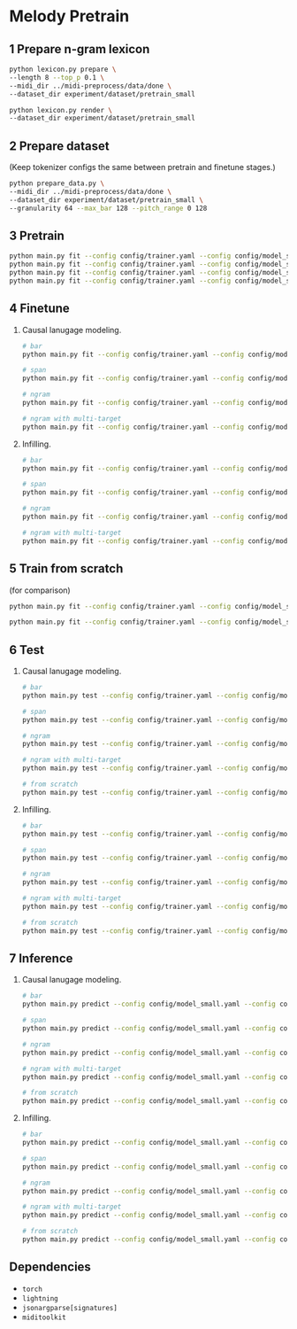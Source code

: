 # Melody Pretrain

## 1 Prepare n-gram lexicon
```bash
python lexicon.py prepare \
--length 8 --top_p 0.1 \
--midi_dir ../midi-preprocess/data/done \
--dataset_dir experiment/dataset/pretrain_small

python lexicon.py render \
--dataset_dir experiment/dataset/pretrain_small
```

## 2 Prepare dataset
(Keep tokenizer configs the same between pretrain and finetune stages.)
```bash
python prepare_data.py \
--midi_dir ../midi-preprocess/data/done \
--dataset_dir experiment/dataset/pretrain_small \
--granularity 64 --max_bar 128 --pitch_range 0 128
```

## 3 Pretrain
```bash
python main.py fit --config config/trainer.yaml --config config/model_small.yaml --config config/pretrain_span.yaml --trainer.devices "0,"
python main.py fit --config config/trainer.yaml --config config/model_small.yaml --config config/pretrain_bar.yaml --trainer.devices "1,"
python main.py fit --config config/trainer.yaml --config config/model_small.yaml --config config/pretrain_ngram.yaml --trainer.devices "2,"
python main.py fit --config config/trainer.yaml --config config/model_small.yaml --config config/pretrain_ngram_multi.yaml --trainer.devices "3,"
```

## 4 Finetune
1. Causal lanugage modeling.
    ```bash
    # bar
    python main.py fit --config config/trainer.yaml --config config/model_small.yaml --config config/finetune_clm.yaml --trainer.default_root_dir experiment/model/finetune_clm_bar --load_from_checkpoint experiment/model/pretrain_bar/lightning_logs/version_0/checkpoints/epoch=105-step=8798.ckpt --trainer.devices "0,"

    # span
    python main.py fit --config config/trainer.yaml --config config/model_small.yaml --config config/finetune_clm.yaml --trainer.default_root_dir experiment/model/finetune_clm_span --load_from_checkpoint experiment/model/pretrain_span/lightning_logs/version_0/checkpoints/epoch=169-step=14110.ckpt --trainer.devices "1,"

    # ngram
    python main.py fit --config config/trainer.yaml --config config/model_small.yaml --config config/finetune_clm.yaml --trainer.default_root_dir experiment/model/finetune_clm_ngram --load_from_checkpoint experiment/model/pretrain_ngram/lightning_logs/version_1/checkpoints/epoch=87-step=7304.ckpt --trainer.devices "2,"

    # ngram with multi-target
    python main.py fit --config config/trainer.yaml --config config/model_small.yaml --config config/finetune_clm.yaml --trainer.default_root_dir experiment/model/finetune_clm_ngram_multi --load_from_checkpoint experiment/model/pretrain_ngram_multi/lightning_logs/version_0/checkpoints/epoch=128-step=10707.ckpt --trainer.devices "3,"
    ```
2. Infilling.
    ```bash
    # bar
    python main.py fit --config config/trainer.yaml --config config/model_small.yaml --config config/finetune_infilling.yaml --trainer.default_root_dir experiment/model/finetune_infilling_bar --load_from_checkpoint experiment/model/pretrain_bar/lightning_logs/version_0/checkpoints/epoch=105-step=8798.ckpt --trainer.devices "0,"

    # span
    python main.py fit --config config/trainer.yaml --config config/model_small.yaml --config config/finetune_infilling.yaml --trainer.default_root_dir experiment/model/finetune_infilling_span --load_from_checkpoint experiment/model/pretrain_span/lightning_logs/version_0/checkpoints/epoch=169-step=14110.ckpt --trainer.devices "1,"

    # ngram
    python main.py fit --config config/trainer.yaml --config config/model_small.yaml --config config/finetune_infilling.yaml --trainer.default_root_dir experiment/model/finetune_infilling_ngram --load_from_checkpoint experiment/model/pretrain_ngram/lightning_logs/version_1/checkpoints/epoch=87-step=7304.ckpt --trainer.devices "2,"

    # ngram with multi-target
    python main.py fit --config config/trainer.yaml --config config/model_small.yaml --config config/finetune_infilling.yaml --trainer.default_root_dir experiment/model/finetune_infilling_ngram_multi --load_from_checkpoint experiment/model/pretrain_ngram_multi/lightning_logs/version_0/checkpoints/epoch=128-step=10707.ckpt --trainer.devices "3,"

## 5 Train from scratch
(for comparison)
```bash
python main.py fit --config config/trainer.yaml --config config/model_small.yaml --config config/finetune_clm.yaml --trainer.default_root_dir experiment/model/from_scratch_clm --trainer.devices "4,"

python main.py fit --config config/trainer.yaml --config config/model_small.yaml --config config/finetune_infilling.yaml --trainer.default_root_dir experiment/model/from_scratch_infilling --trainer.devices "5,"
```

## 6 Test
1. Causal lanugage modeling.
    ```bash
    # bar
    python main.py test --config config/trainer.yaml --config config/model_small.yaml --config config/test_clm.yaml --trainer.default_root_dir experiment/model/finetune_clm_bar --ckpt_path experiment/model/finetune_clm_bar/lightning_logs/version_0/checkpoints/epoch=18-step=950.ckpt --trainer.devices "0,"

    # span
    python main.py test --config config/trainer.yaml --config config/model_small.yaml --config config/test_clm.yaml --trainer.default_root_dir experiment/model/finetune_clm_span --ckpt_path experiment/model/finetune_clm_span/lightning_logs/version_0/checkpoints/epoch=14-val_loss=0.538.ckpt --trainer.devices "1,"

    # ngram
    python main.py test --config config/trainer.yaml --config config/model_small.yaml --config config/test_clm.yaml --trainer.default_root_dir experiment/model/finetune_clm_ngram --ckpt_path experiment/model/finetune_clm_ngram/lightning_logs/version_0/checkpoints/epoch=18-val_loss=0.540.ckpt --trainer.devices "2,"

    # ngram with multi-target
    python main.py test --config config/trainer.yaml --config config/model_small.yaml --config config/test_clm.yaml --trainer.default_root_dir experiment/model/finetune_clm_ngram_multi --ckpt_path experiment/model/finetune_clm_ngram_multi/lightning_logs/version_0/checkpoints/epoch=16-step=850.ckpt --trainer.devices "3,"

    # from scratch
    python main.py test --config config/trainer.yaml --config config/model_small.yaml --config config/test_clm.yaml --trainer.default_root_dir experiment/model/from_scratch_clm --ckpt_path experiment/model/from_scratch_clm/lightning_logs/version_0/checkpoints/epoch=31-step=1600.ckpt --trainer.devices "4,"
    ```
2. Infilling.
    ```bash
    # bar
    python main.py test --config config/trainer.yaml --config config/model_small.yaml --config config/test_infilling.yaml --trainer.default_root_dir experiment/model/finetune_infilling_bar --ckpt_path experiment/model/finetune_infilling_bar/lightning_logs/version_2/checkpoints/epoch=81-val_loss=0.235.ckpt --trainer.devices "0,"

    # span
    python main.py test --config config/trainer.yaml --config config/model_small.yaml --config config/test_infilling.yaml --trainer.default_root_dir experiment/model/finetune_infilling_span --ckpt_path experiment/model/finetune_infilling_span/lightning_logs/version_2/checkpoints/epoch=62-val_loss=0.182.ckpt --trainer.devices "1,"

    # ngram
    python main.py test --config config/trainer.yaml --config config/model_small.yaml --config config/test_infilling.yaml --trainer.default_root_dir experiment/model/finetune_infilling_ngram --ckpt_path experiment/model/finetune_infilling_ngram/lightning_logs/version_2/checkpoints/epoch=51-val_loss=0.263.ckpt --trainer.devices "2,"

    # ngram with multi-target
    python main.py test --config config/trainer.yaml --config config/model_small.yaml --config config/test_infilling.yaml --trainer.default_root_dir experiment/model/finetune_infilling_ngram_multi --ckpt_path experiment/model/finetune_infilling_ngram_multi/lightning_logs/version_2/checkpoints/epoch=09-val_loss=0.232.ckpt --trainer.devices "3,"

    # from scratch
    python main.py test --config config/trainer.yaml --config config/model_small.yaml --config config/test_infilling.yaml --trainer.default_root_dir experiment/model/from_scratch_infilling --ckpt_path experiment/model/from_scratch_infilling/lightning_logs/version_0/checkpoints/epoch=86-val_loss=0.297.ckpt --trainer.devices "4,"
    ```

## 7 Inference
1. Causal lanugage modeling.
    ```bash
    # bar
    python main.py predict --config config/model_small.yaml --config config/generate_clm.yaml --trainer.default_root_dir experiment/model/finetune_clm_bar --ckpt_path experiment/model/finetune_clm_bar/lightning_logs/version_0/checkpoints/epoch=18-step=950.ckpt --trainer.callbacks.output_dir experiment/output/finetune_clm_bar --trainer.devices "0,"

    # span
    python main.py predict --config config/model_small.yaml --config config/generate_clm.yaml --trainer.default_root_dir experiment/model/finetune_clm_span --ckpt_path experiment/model/finetune_clm_span/lightning_logs/version_0/checkpoints/epoch=14-val_loss=0.538.ckpt --trainer.callbacks.output_dir experiment/output/finetune_clm_span --trainer.devices "1,"

    # ngram
    python main.py predict --config config/model_small.yaml --config config/generate_clm.yaml --trainer.default_root_dir experiment/model/finetune_clm_ngram --ckpt_path experiment/model/finetune_clm_ngram/lightning_logs/version_0/checkpoints/epoch=18-val_loss=0.540.ckpt --trainer.callbacks.output_dir experiment/output/finetune_clm_ngram --trainer.devices "2,"

    # ngram with multi-target
    python main.py predict --config config/model_small.yaml --config config/generate_clm.yaml --trainer.default_root_dir experiment/model/finetune_clm_ngram_multi --ckpt_path experiment/model/finetune_clm_ngram_multi/lightning_logs/version_0/checkpoints/epoch=16-step=850.ckpt --trainer.callbacks.output_dir experiment/output/finetune_clm_ngram_multi --trainer.devices "3,"

    # from scratch
    python main.py predict --config config/model_small.yaml --config config/generate_clm.yaml --trainer.default_root_dir experiment/model/from_scratch_clm --ckpt_path experiment/model/from_scratch_clm/lightning_logs/version_0/checkpoints/epoch=31-step=1600.ckpt --trainer.callbacks.output_dir experiment/output/from_scratch_clm --trainer.devices "4,"
    ```
2. Infilling.
    ```bash
    # bar
    python main.py predict --config config/model_small.yaml --config config/generate_infilling.yaml --trainer.default_root_dir experiment/model/finetune_infilling_bar --ckpt_path experiment/model/finetune_infilling_bar/lightning_logs/version_2/checkpoints/epoch=81-val_loss=0.235.ckpt --trainer.callbacks.output_dir experiment/output/finetune_infilling_bar --trainer.devices "0,"

    # span
    python main.py predict --config config/model_small.yaml --config config/generate_infilling.yaml --trainer.default_root_dir experiment/model/finetune_infilling_span --ckpt_path experiment/model/finetune_infilling_span/lightning_logs/version_2/checkpoints/epoch=62-val_loss=0.182.ckpt --trainer.callbacks.output_dir experiment/output/finetune_infilling_span --trainer.devices "1,"

    # ngram
    python main.py predict --config config/model_small.yaml --config config/generate_infilling.yaml --trainer.default_root_dir experiment/model/finetune_infilling_ngram --ckpt_path experiment/model/finetune_infilling_ngram/lightning_logs/version_2/checkpoints/epoch=51-val_loss=0.263.ckpt --trainer.callbacks.output_dir experiment/output/finetune_infilling_ngram --trainer.devices "2,"

    # ngram with multi-target
    python main.py predict --config config/model_small.yaml --config config/generate_infilling.yaml --trainer.default_root_dir experiment/model/finetune_infilling_ngram_multi --ckpt_path experiment/model/finetune_infilling_ngram_multi/lightning_logs/version_2/checkpoints/epoch=09-val_loss=0.232.ckpt --trainer.callbacks.output_dir experiment/output/finetune_infilling_ngram_multi --trainer.devices "3,"

    # from scratch
    python main.py predict --config config/model_small.yaml --config config/generate_infilling.yaml --trainer.default_root_dir experiment/model/from_scratch_infilling --ckpt_path experiment/model/from_scratch_infilling/lightning_logs/version_0/checkpoints/epoch=86-val_loss=0.297.ckpt --trainer.callbacks.output_dir experiment/output/from_scratch_infilling --trainer.devices "4,"
    ```

## Dependencies

- `torch`
- `lightning`
- `jsonargparse[signatures]`
- `miditoolkit`
